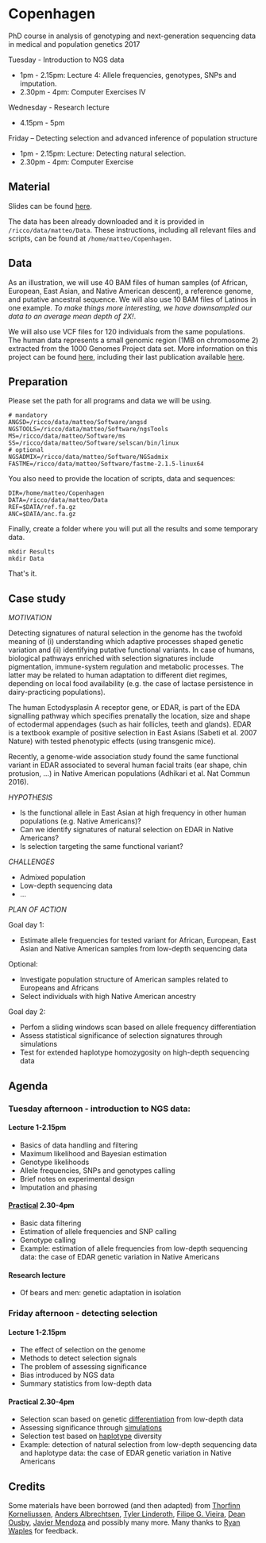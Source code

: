# Copenhagen

PhD course in analysis of genotyping and next-generation sequencing data in medical and population genetics 2017

Tuesday - Introduction to NGS data
 - 1pm - 2.15pm: Lecture 4: Allele frequencies, genotypes, SNPs and imputation.
 - 2.30pm - 4pm: Computer Exercises IV

Wednesday - Research lecture
 - 4.15pm - 5pm

Friday – Detecting selection and advanced inference of population structure
 - 1pm - 2.15pm: Lecture: Detecting natural selection.
 - 2.30pm - 4pm: Computer Exercise

## Material

Slides can be found [here](https://github.com/mfumagalli/Copenhagen/tree/master/Slides).

The data has been already downloaded and it is provided in `/ricco/data/matteo/Data`.
These instructions, including all relevant files and scripts, can be found at `/home/matteo/Copenhagen`.

## Data

As an illustration, we will use 40 BAM files of human samples (of African, European, East Asian, and Native American descent), a reference genome, and putative ancestral sequence.
We will also use 10 BAM files of Latinos in one example.
*To make things more interesting, we have downsampled our data to an average mean depth of 2X!*.

We will also use VCF files for 120 individuals from the same populations.
The human data represents a small genomic region (1MB on chromosome 2) extracted from the 1000 Genomes Project data set.
More information on this project can be found [here](http://www.1000genomes.org/), including their last publication available [here](http://www.nature.com/nature/journal/v526/n7571/full/nature15393.html).

## Preparation

Please set the path for all programs and data we will be using.
```
# mandatory
ANGSD=/ricco/data/matteo/Software/angsd
NGSTOOLS=/ricco/data/matteo/Software/ngsTools
MS=/ricco/data/matteo/Software/ms
SS=/ricco/data/matteo/Software/selscan/bin/linux
# optional
NGSADMIX=/ricco/data/matteo/Software/NGSadmix
FASTME=/ricco/data/matteo/Software/fastme-2.1.5-linux64
```
You also need to provide the location of scripts, data and sequences:
```
DIR=/home/matteo/Copenhagen
DATA=/ricco/data/matteo/Data
REF=$DATA/ref.fa.gz
ANC=$DATA/anc.fa.gz
```
Finally, create a folder where you will put all the results and some temporary data.
```
mkdir Results
mkdir Data
```
That's it.

## Case study

*MOTIVATION*

Detecting signatures of natural selection in the genome has the twofold meaning of (i) understanding which adaptive processes shaped genetic variation and (ii) identifying putative functional variants.
In case of humans, biological pathways enriched with selection signatures include pigmentation, immune-system regulation and metabolic processes.
The latter may be related to human adaptation to different diet regimes, depending on local food availability (e.g. the case of lactase persistence in dairy-practicing populations).

The human Ectodysplasin A receptor gene, or EDAR, is part of the EDA signalling pathway which specifies prenatally the location, size and shape of ectodermal appendages (such as hair follicles, teeth and glands).
EDAR is a textbook example of positive selection in East Asians (Sabeti et al. 2007 Nature) with tested phenotypic effects (using transgenic mice).

Recently, a genome-wide association study found the same functional variant in EDAR associated to several human facial traits (ear shape, chin protusion, ...) in Native American populations (Adhikari et al. Nat Commun 2016).

*HYPOTHESIS*

- Is the functional allele in East Asian at high frequency in other human populations (e.g. Native Americans)?
- Can we identify signatures of natural selection on EDAR in Native Americans?
- Is selection targeting the same functional variant?

*CHALLENGES*
- Admixed population
- Low-depth sequencing data
- ...

*PLAN OF ACTION*

Goal day 1:

- Estimate allele frequencies for tested variant for African, European, East Asian and Native American samples from low-depth sequencing data

Optional:
- Investigate population structure of American samples related to Europeans and Africans
- Select individuals with high Native American ancestry

Goal day 2:

- Perfom a sliding windows scan based on allele frequency differentiation
- Assess statistical significance of selection signatures through simulations
- Test for extended haplotype homozygosity on high-depth sequencing data

## Agenda

### Tuesday afternoon -  introduction to NGS data:

#### Lecture 1-2.15pm

* Basics of data handling and filtering
* Maximum likelihood and Bayesian estimation
* Genotype likelihoods
* Allele frequencies, SNPs and genotypes calling
* Brief notes on experimental design
* Imputation and phasing

#### [Practical](Files/day1.md) 2.30-4pm

* Basic data filtering
* Estimation of allele frequencies and SNP calling
* Genotype calling
* Example: estimation of allele frequencies from low-depth sequencing data: the case of EDAR genetic variation in Native Americans

#### Research lecture

* Of bears and men: genetic adaptation in isolation

### Friday afternoon -  detecting selection

#### Lecture 1-2.15pm

* The effect of selection on the genome
* Methods to detect selection signals
* The problem of assessing significance
* Bias introduced by NGS data
* Summary statistics from low-depth data

#### Practical 2.30-4pm

* Selection scan based on genetic [differentiation](Files/day2a.md) from low-depth data
* Assessing significance through [simulations](Files/day2b.md)
* Selection test based on [haplotype](Files/day2c.md) diversity
* Example: detection of natural selection from low-depth sequencing data and haplotype data: the case of EDAR genetic variation in Native Americans


## Credits

Some materials have been borrowed (and then adapted) from [Thorfinn Korneliussen](http://scholar.google.co.uk/citations?user=-YNWF4AAAAAJ&hl=en), [Anders Albrechtsen](http://popgen.dk/albrecht/web/WelcomePage.html), [Tyler Linderoth](http://scholar.google.com/citations?user=dTuxmzkAAAAJ&hl=en), [Filipe G. Vieira](http://scholar.google.com/citations?user=gvZmPNQAAAAJ&hl=en), [Dean Ousby](https://www.linkedin.com/in/deanousby), [Javier Mendoza](https://www.ucl.ac.uk/candela/candela-news/new-fellow-javiermendoza) and possibly many more. Many thanks to [Ryan Waples](http://www1.bio.ku.dk/english/Staff/?pure=en/persons/545443) for feedback.



